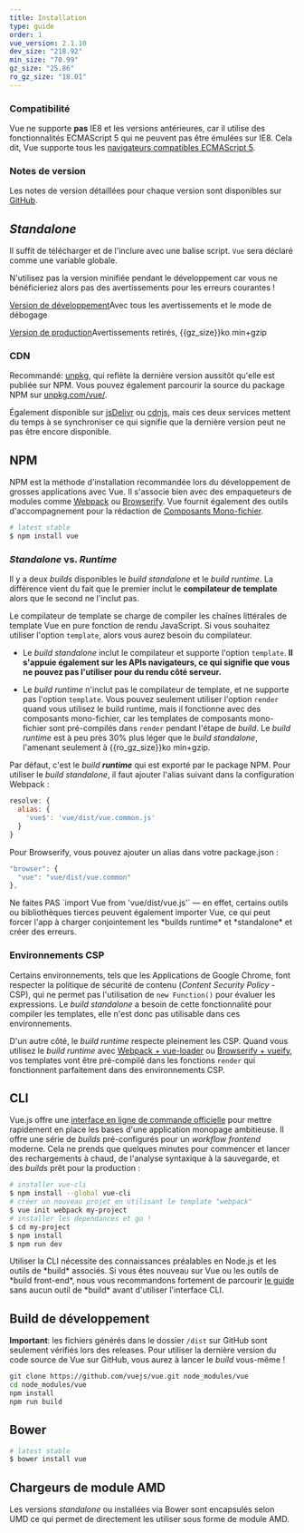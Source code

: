 ```yaml
---
title: Installation
type: guide
order: 1
vue_version: 2.1.10
dev_size: "218.92"
min_size: "70.99"
gz_size: "25.86"
ro_gz_size: "18.01"
---
```


### Compatibilité

Vue ne supporte **pas** IE8 et les versions antérieures, car il utilise des fonctionnalités ECMAScript 5 qui ne peuvent pas être émulées sur IE8. Cela dit, Vue supporte tous les [navigateurs compatibles ECMAScript 5](http://caniuse.com/#feat=es5).

### Notes de version

Les notes de version détaillées pour chaque version sont disponibles sur [GitHub](https://github.com/vuejs/vue/releases).

## *Standalone*

Il suffit de télécharger et de l'inclure avec une balise script. `Vue` sera déclaré comme une variable globale.

<p class="tip">N'utilisez pas la version minifiée pendant le développement car vous ne bénéficieriez alors pas des avertissements pour les erreurs courantes !</p>

<div id="downloads">
<a class="button" href="./js/vue.js" download>Version de développement</a><span class="light info">Avec tous les avertissements et le mode de débogage</span>

<a class="button" href="./js/vue.min.js" download>Version de production</a><span class="light info">Avertissements retirés, {{gz_size}}ko min+gzip</span>
</div>

### CDN

Recommandé: [unpkg](https://unpkg.com/vue/dist/vue.js), qui reflète la dernière version aussitôt qu'elle est publiée sur NPM. Vous pouvez également parcourir la source du package NPM sur [unpkg.com/vue/](https://unpkg.com/vue/).

Également disponible sur [jsDelivr](//cdn.jsdelivr.net/vue/latest/vue.js) ou [cdnjs](//cdnjs.cloudflare.com/ajax/libs/vue/{{vue_version}}/vue.js), mais ces deux services mettent du temps à se synchroniser ce qui signifie que la dernière version peut ne pas être encore disponible.

## NPM

NPM est la méthode d'installation recommandée lors du développement de grosses applications avec Vue. Il s'associe bien avec des empaqueteurs de modules comme [Webpack](https://webpack.js.org/) ou [Browserify](http://browserify.org/). Vue fournit également des outils d'accompagnement pour la rédaction de [Composants Mono-fichier](single-file-components.html).

``` bash
# latest stable
$ npm install vue
```

### *Standalone* vs. *Runtime*

Il y a deux *builds* disponibles le *build standalone* et le *build runtime*. La différence vient du fait que le premier inclut le **compilateur de template** alors que le second ne l'inclut pas.

Le compilateur de template se charge de compiler les chaînes littérales de template Vue en pure fonction de rendu JavaScript. Si vous souhaitez utiliser l'option `template`, alors vous aurez besoin du compilateur.

- Le *build standalone* inclut le compilateur et supporte l'option `template`. **Il s'appuie également sur les APIs navigateurs, ce qui signifie que vous ne pouvez pas l'utiliser pour du rendu côté serveur.**

- Le *build runtime* n'inclut pas le compilateur de template, et ne supporte pas l'option `template`. Vous pouvez seulement utiliser l'option `render` quand vous utilisez le build runtime, mais il fonctionne avec des composants mono-fichier, car les templates de composants mono-fichier sont pré-compilés dans `render` pendant l'étape de *build*. Le *build runtime* est à peu près 30% plus léger que le *build standalone*, l'amenant seulement à {{ro_gz_size}}ko min+gzip.

Par défaut, c'est le _build **runtime**_ qui est exporté par le package NPM. Pour utiliser le *build standalone*, il faut ajouter l'alias suivant dans la configuration Webpack :

``` js
resolve: {
  alias: {
    'vue$': 'vue/dist/vue.common.js'
  }
}
```

Pour Browserify, vous pouvez ajouter un alias dans votre package.json :

``` js
"browser": {
  "vue": "vue/dist/vue.common"
},
```

<p class="tip">Ne faites PAS `import Vue from 'vue/dist/vue.js'` — en effet, certains outils ou bibliothèques tierces peuvent également importer Vue, ce qui peut forcer l'app à charger conjointement les *builds runtime* et *standalone* et créer des erreurs.</p>

### Environnements CSP

Certains environnements, tels que les Applications de Google Chrome, font respecter la politique de sécurité de contenu (*Content Security Policy* - CSP), qui ne permet pas l'utilisation de `new Function()` pour évaluer les expressions. Le *build standalone* a besoin de cette fonctionnalité pour compiler les templates, elle n'est donc pas utilisable dans ces environnements.

D'un autre côté, le *build runtime* respecte pleinement les CSP. Quand vous utilisez le *build runtime* avec [Webpack + vue-loader](https://github.com/vuejs-templates/webpack-simple) ou [Browserify + vueify](https://github.com/vuejs-templates/browserify-simple), vos templates vont être pré-compilé dans les fonctions `render` qui fonctionnent parfaitement dans des environnements CSP.

## CLI

Vue.js offre une [interface en ligne de commande officielle](https://github.com/vuejs/vue-cli) pour mettre rapidement en place les bases d'une application monopage ambitieuse. Il offre une série de *builds* pré-configurés pour un *workflow frontend* moderne. Cela ne prends que quelques minutes pour commencer et lancer des rechargements à chaud, de l'analyse syntaxique à la sauvegarde, et des *builds* prêt pour la production :

``` bash
# installer vue-cli
$ npm install --global vue-cli
# créer un nouveau projet en utilisant le template "webpack"
$ vue init webpack my-project
# installer les dépendances et go !
$ cd my-project
$ npm install
$ npm run dev
```

<p class="tip">Utiliser la CLI nécessite des connaissances préalables en Node.js et les outils de *build* associés. Si vous êtes nouveau sur Vue ou les outils de *build front-end*, nous vous recommandons fortement de parcourir <a href="./">le guide</a> sans aucun outil de *build* avant d'utiliser l'interface CLI.</p>

## Build de développement

**Important**: les fichiers générés dans le dossier `/dist` sur GitHub sont seulement vérifiés lors des releases. Pour utiliser la dernière version du code source de Vue sur GitHub, vous aurez à lancer le *build* vous-même !

``` bash
git clone https://github.com/vuejs/vue.git node_modules/vue
cd node_modules/vue
npm install
npm run build
```

## Bower

``` bash
# latest stable
$ bower install vue
```

## Chargeurs de module AMD

Les versions *standalone* ou installées via Bower sont encapsulés selon UMD ce qui permet de directement les utiliser sous forme de module AMD.
